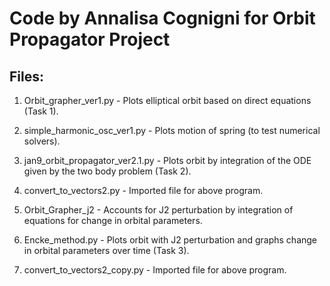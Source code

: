 # Code by Annalisa Cognigni for Orbit Propagator Project

## Files:
1. Orbit_grapher_ver1.py - Plots elliptical orbit based on direct equations (Task 1).

2. simple_harmonic_osc_ver1.py - Plots motion of spring (to test numerical solvers).

3. jan9_orbit_propagator_ver2.1.py - Plots orbit by integration of the ODE given by the two body problem (Task 2).

4. convert_to_vectors2.py - Imported file for above program.

5. Orbit_Grapher_j2 - Accounts for J2 perturbation by integration of equations for change in orbital parameters.

6. Encke_method.py - Plots orbit with J2 perturbation and graphs change in orbital parameters over time (Task 3).

7. convert_to_vectors2_copy.py - Imported file for above program.
